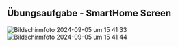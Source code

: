 ## Übungsaufgabe - SmartHome Screen

![Bildschirmfoto 2024-09-05 um 15 41 33](https://github.com/user-attachments/assets/2c247583-f689-45d6-86e8-4c8e3d3a6e5d)
![Bildschirmfoto 2024-09-05 um 15 41 44](https://github.com/user-attachments/assets/cdfe6e1d-8826-44d6-9dac-9a0b6e38d949)


